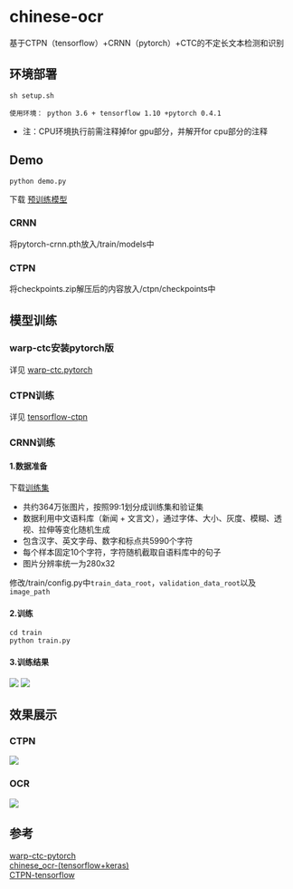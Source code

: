 # chinese-ocr
基于CTPN（tensorflow）+CRNN（pytorch）+CTC的不定长文本检测和识别

## 环境部署
    sh setup.sh  
      
    使用环境： python 3.6 + tensorflow 1.10 +pytorch 0.4.1
* 注：CPU环境执行前需注释掉for gpu部分，并解开for cpu部分的注释

## Demo
    python demo.py    
    
下载 [预训练模型](https://pan.baidu.com/s/1b2Fsf1oYgZOueYW2kvUpfg)  
### CRNN 
将pytorch-crnn.pth放入/train/models中  
### CTPN
将checkpoints.zip解压后的内容放入/ctpn/checkpoints中

## 模型训练
### warp-ctc安装pytorch版
详见 [warp-ctc.pytorch](https://github.com/SeanNaren/warp-ctc)

### CTPN训练
详见 [tensorflow-ctpn](https://github.com/eragonruan/text-detection-ctpn)
### CRNN训练
#### 1.数据准备
下载[训练集](https://pan.baidu.com/s/1E_1iFERWr9Ro-dmlSVY8pA)

* 共约364万张图片，按照99:1划分成训练集和验证集  
* 数据利用中文语料库（新闻 + 文言文），通过字体、大小、灰度、模糊、透视、拉伸等变化随机生成  
* 包含汉字、英文字母、数字和标点共5990个字符  
* 每个样本固定10个字符，字符随机截取自语料库中的句子  
* 图片分辨率统一为280x32  

修改/train/config.py中`train_data_root`，`validation_data_root`以及`image_path`  
#### 2.训练
    cd train  
    python train.py
#### 3.训练结果
![](https://github.com/ooooverflow/chinese-ocr/blob/master/demo/val.png)
![](https://github.com/ooooverflow/chinese-ocr/blob/master/demo/ocr.png)

## 效果展示
### CTPN
![](https://github.com/ooooverflow/chinese-ocr/blob/master/demo/demo.jpg)
### OCR
![](https://github.com/ooooverflow/chinese-ocr/blob/master/demo/demo.png)

## 参考
[warp-ctc-pytorch](https://github.com/SeanNaren/warp-ctc)  
[chinese_ocr-(tensorflow+keras)](https://github.com/YCG09/chinese_ocr)  
[CTPN-tensorflow](https://github.com/eragonruan/text-detection-ctpn)  
